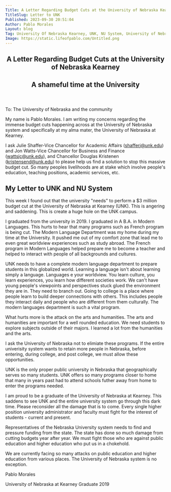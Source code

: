 ```yaml
---
Title: A Letter Regarding Budget Cuts at the University of Nebraska Kearney
TitleSlug: Letter to UNK
Published: 2023-09-30 20:51:04
Author: Pablo Morales
Layout: blog
Tag: University Of Nebraska Kearney, UNK, NU System, University of Nebraska, Budget Cuts, Letter
Image: https://static.lifeofpablo.com/Untitled.png
---
```

<article class="cf ph3 ph5-ns pv5">
  <header class="fn fl-ns w-50-ns pr4-ns">
    <h1 class="f2 lh-title fw9 mb3 mt0 pt3 bt bw2">
      A Letter Regarding Budget Cuts at the University of Nebraska Kearney
    </h1>
    <h2 class="f3 mid-gray lh-title">
      A shameful time at the University
    </h2>
  </header>
  <div class="fn fl-ns w-50-ns">
    <div class="f4 lh-copy measure mt0-ns" markdown="1">

To: The University of Nebraska and the community

My name is Pablo Morales. I am writing my concerns regarding the immense budget cuts happening across at the University of Nebraska system and specifically at my alma mater, the University of Nebraska at Kearney.

I ask Julie Shaffer-Vice Chancellor for Academic Affairs (shafferj@unk.edu) and Jon Watts-Vice Chancellor for Business and Finance (wattsjc@unk.edu), and Chancellor Douglas Kristenen (kristensend@unk.edu) to please help us find a solution to stop this massive budget cut. So many peoples livelihoods are at stake which involve people's education, teaching positions, academic services, etc. 


  </div>
  </article>
  <article>

  <div class="f6 f4-ns lh-copy measure center" markdown="1">
  <h1 class="f3 f2-m f1-l fw2 black-90 mv3 center">
    My Letter to UNK and NU System
  </h1>

This week I found out that the university "needs" to perform a $3 million budget cut at the University of Nebraska at Kearney (UNK). This is angering and saddening. This is create a huge hole on the UNK campus. 
        
I graduated from the university in 2019. I graduated in A B.A. in Modern Languages. This hurts to hear that many programs such as French program is being cut. The Modern Language Department was my home during my time at the University. It pushed me out of my comfort zone that lead me to even great worldview experiences such as study abroad. 
The French program in Modern Languages helped prepare me to become a teacher and helped to interact with people of all backgrounds and cultures.

UNK needs to have a complete modern language department to prepare students in this globalized world. Learning a language isn't about learning simply a language. Languages e your worldview. You learn culture, you learn experiences, you learn how different societies work. We can't have young people's viewpoints and perspectives stuck glued the environment they are in. They need to branch out. Going to college is a place where people learn to build deeper connections with others. This includes people they interact daily and people who are different from them culturally. The modern languages department is such a vital program. 

What hurts more is the attack on the arts and humanities. The arts and humanities are important for a well rounded education. We need students to explore subjects outside of their majors. I learned a lot from the humanities and the arts. 

I ask the University of Nebraska not to elimiate these programs. If the entire univerisity system wants to retain more people in Nebraska, before entering, during college, and post college, we must allow these opportunities. 

UNK is the only proper public university in Nebraska that geographically serves so many students. UNK offers so many programs closer to home that many in years past had to attend schools futher away from home to enter the programs needed.

I am proud to be a graduate of the University of Nebraska at Kearney. This saddens to see UNK and the entire university system go through this dark time. Please reconsider all the damage that is to come. Every single higher position university administrator and faculty must fight for the interest of students - current and present. 

Representatives of the Nebraska University system needs to find and pressure funding from the state. The state has done so much damage from cutting budgets year after year. We must fight those who are against public education and higher education who put us in a chokehold. 

We are currently facing so many attacks on public education and higher education from various places. The University of Nebraska system is no exception. 



Pablo Morales

University of Nebraska at Kearney Graduate 2019
  </div>
</article>

